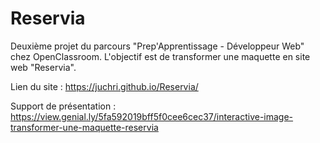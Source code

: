# Reservia
Deuxième projet du parcours "Prep'Apprentissage - Développeur Web" chez OpenClassroom. L'objectif est de transformer une maquette en site web  "Reservia".

Lien du site : https://juchri.github.io/Reservia/

Support de présentation : https://view.genial.ly/5fa592019bff5f0cee6cec37/interactive-image-transformer-une-maquette-reservia